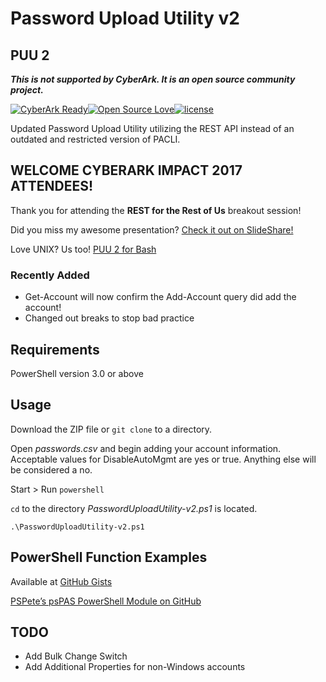 # Password Upload Utility v2
## PUU 2

**_This is not supported by CyberArk.  It is an open source community project._**

[![CyberArk Ready](https://img.shields.io/badge/CyberArk-ready-blue.svg)](https://www.cyberark.com)[![Open Source Love](https://badges.frapsoft.com/os/v1/open-source.svg?v=103)](https://github.com/ellerbrock/open-source-badges/)[![license](https://img.shields.io/github/license/mashape/apistatus.svg)](https://opensource.org/licenses/mit-license.php)

Updated Password Upload Utility utilizing the REST API instead of an outdated and restricted version of PACLI.

## WELCOME CYBERARK IMPACT 2017 ATTENDEES!

Thank you for attending the **REST for the Rest of Us** breakout session!

Did you miss my awesome presentation?  [Check it out on SlideShare!](https://www.slideshare.net/JoeGarciaCISSP/cyberark-impact-2017-rest-for-the-rest-of-us)

Love UNIX?  Us too!  [PUU 2 for Bash](https://github.com/infamousjoeg/PasswordUploadUtility-bash-v2)

### Recently Added

* Get-Account will now confirm the Add-Account query did add the account!
* Changed out breaks to stop bad practice

## Requirements

PowerShell version 3.0 or above

## Usage

Download the ZIP file or ```git clone``` to a directory.

Open _passwords.csv_ and begin adding your account information.  Acceptable values for DisableAutoMgmt are yes or true.  Anything else will be considered a no.

Start > Run ```powershell```

```cd``` to the directory _PasswordUploadUtility-v2.ps1_ is located.

```.\PasswordUploadUtility-v2.ps1```

## PowerShell Function Examples

Available at [GitHub Gists](https://gist.github.com/infamousjoeg/9fd1ae60cdea88ac18dbbc49cf2bfe34)

[PSPete’s psPAS PowerShell Module on GitHub](https://github.com/pspete/psPAS)

## TODO 

* Add Bulk Change Switch
* Add Additional Properties for non-Windows accounts
